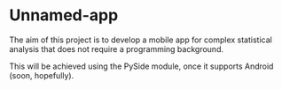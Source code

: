 # Unnamed-app

The aim of this project is to develop a mobile app for complex statistical analysis that does not require a programming background.

This will be achieved using the PySide module, once it supports Android (soon, hopefully).
